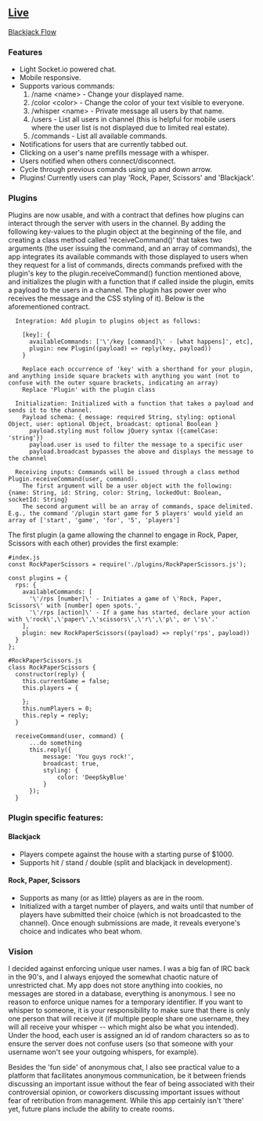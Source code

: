 ## [Live](https://openchattr.herokuapp.com/)

[Blackjack Flow](documentation/blackjack-flow.md)

### Features
- Light Socket.io powered chat.
- Mobile responsive.
- Supports various commands:
    1) /name \<name> - Change your displayed name.
    2) /color \<color> - Change the color of your text visible to everyone.
    3) /whisper \<name> <message> - Private message all users by that name.
    4) /users - List all users in channel (this is helpful for mobile users where the user list is not displayed due to limited real estate).
    5) /commands - List all available commands.
- Notifications for users that are currently tabbed out.
- Clicking on a user's name prefills message with a whisper.
- Users notified when others connect/disconnect.
- Cycle through previous comands using up and down arrow.
- Plugins! Currently users can play 'Rock, Paper, Scissors' and 'Blackjack'.

### Plugins
Plugins are now usable, and with a contract that defines how plugins can interact through the server with users in the channel. By adding the following key-values to the plugin object at the beginning of the file, and creating a class method called 'receiveCommand()' that takes two arguments (the user issuing the command, and an array of commands), the app integrates its available commands with those displayed to users when they request for a list of commands, directs commands prefixed with the plugin's key to the plugin.receiveCommand() function mentioned above, and initializes the plugin with a function that if called inside the plugin, emits a payload to the users in a channel. The plugin has power over who receives the message and the CSS styling of it). Below is the aforementioned contract.

      Integration: Add plugin to plugins object as follows:

        [key]: {
          availableCommands: ['\'/key [command]\' - [what happens]', etc],
          plugin: new Plugin((payload) => reply(key, payload))
        }
    
        Replace each occurrence of 'key' with a shorthand for your plugin, and anything inside square brackets with anything you want (not to confuse with the outer square brackets, indicating an array)
        Replace 'Plugin' with the plugin class

      Initialization: Initialized with a function that takes a payload and sends it to the channel.
        Payload schema: { message: required String, styling: optional Object, user: optional Object, broadcast: optional Boolean }
          payload.styling must follow jQuery syntax ({camelCase: 'string'})
          payload.user is used to filter the message to a specific user
          payload.broadcast bypasses the above and displays the message to the channel

      Receiving inputs: Commands will be issued through a class method Plugin.receiveCommand(user, command).
        The first argument will be a user object with the following: {name: String, id: String, color: String, lockedOut: Boolean, socketId: String}
        The second argument will be an array of commands, space delimited. E.g., the command '/plugin start game for 5 players' would yield an array of ['start', 'game', 'for', '5', 'players']

The first plugin (a game allowing the channel to engage in Rock, Paper, Scissors with each other) provides the first example:

    #index.js
    const RockPaperScissors = require('./plugins/RockPaperScissors.js');

    const plugins = {
      rps: {
        availableCommands: [
          '\'/rps [number]\' - Initiates a game of \'Rock, Paper, Scissors\' with [number] open spots.', 
          '\'/rps [action]\' - If a game has started, declare your action with \'rock\',\'paper\',\'scissors\',\'r\',\'p\', or \'s\'.'
        ],
        plugin: new RockPaperScissors((payload) => reply('rps', payload))
      }
    };

    #RockPaperScissors.js
    class RockPaperScissors {
      constructor(reply) {
        this.currentGame = false;
        this.players = {

        };
        this.numPlayers = 0;
        this.reply = reply;
      }

      receiveCommand(user, command) {
          ...do something
          this.reply({
              message: 'You guys rock!',
              broadcast: true,
              styling: {
                  color: 'DeepSkyBlue'
              }
          });
      }

### Plugin specific features:

#### Blackjack

- Players compete against the house with a starting purse of $1000.
- Supports hit / stand / double (split and blackjack in development).

#### Rock, Paper, Scissors

- Supports as many (or as little) players as are in the room.
- Initialized with a target number of players, and waits until that number of players have submitted their choice (which is not broadcasted to the channel). Once enough submissions are made, it reveals everyone's choice and indicates who beat whom.


### Vision

I decided against enforcing unique user names. I was a big fan of IRC back in the 90's, and I always enjoyed the somewhat chaotic nature of unrestricted chat. My app does not store anything into cookies, no messages are stored in a database, everything is anonymous. I see no reason to enforce unique names for a temporary identifier. If you want to whisper to someone, it is your responsibility to make sure that there is only one person that will receive it (if multiple people share one username, they will all receive your whisper -- which might also be what you intended). Under the hood, each user is assigned an id of random characters so as to ensure the server does not confuse users (so that someone with your username won't see your outgoing whispers, for example).

Besides the 'fun side' of anonymous chat, I also see practical value to a platform that facilitates anonymous communication, be it between friends discussing an important issue without the fear of being associated with their controversial opinion, or coworkers discussing important issues without fear of retribution from management. While this app certainly isn't 'there' yet, future plans include the ability to create rooms.

